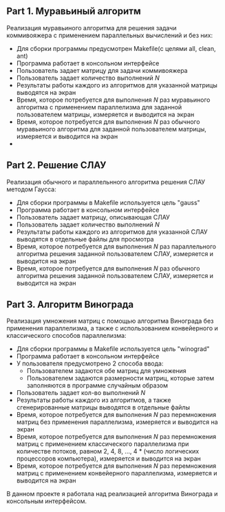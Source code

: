 ## Part 1. Муравьиный алгоритм

Реализация муравьиного алгоритма для решения задачи коммивояжера с применением параллельных вычислений и без них:
- Для сборки программы предусмотрен Makefile(с целями all, clean, ant)
- Программа работает в консольном интерфейсе
- Пользователь задает матрицу для задачи коммивояжера
- Пользователь задает количество выполнений *N*
- Результаты работы каждого из алгоритмов для указанной матрицы выводятся на экран
- Время, которое потребуется для выполнения *N* раз муравьиного алгоритма с применением параллелизма для заданной пользователем матрицы, измеряется и выводится на экран
- Время, которое потребуется для выполнения *N* раз обычного муравьиного алгоритма для заданной пользователем матрицы, измеряется и выводится на экран
- 

## Part 2. Решение СЛАУ

Реализация обычного и параллельнного алгоритма решения СЛАУ методом Гаусса:
- Для сборки программы в Makefile используется цель "gauss"
- Программа работает в консольном интерфейсе
- Пользователь задает матрицу, описывающая СЛАУ
- Пользователь задает количество выполнений *N*
- Результаты работы каждого из алгоритмов для указанной СЛАУ выводятся в отдельные файлы для просмотра
- Время, которое потребуется для выполнения *N* раз параллельного алгоритма решения заданной пользователем СЛАУ, измеряется и выводится на экран
- Время, которое потребуется для выполнения *N* раз обычного алгоритма решения заданной пользователем СЛАУ, измеряется и выводится на экран


## Part 3. Алгоритм Винограда

Реализация умножения матриц с помощью алгоритма Винограда без применения параллелизма, а также с использованием конвейерного и классического способов параллелизма:
- Для сборки программы в Makefile используется цель "winograd"
- Программа работает в консольном интерфейсе
- У пользователя предусмотрено 2 способа ввода:
    - Пользователем задаются обе матриц для умножения
    - Пользователем задаются размерности матриц, которые затем заполняются в программе случайным образом
- Пользователь задает кол-во выполнений *N*
- Результаты работы каждого из алгоритмов, а также сгенерированные матрицы выводятся в отдельные файлы
- Время, которое потребуется для выполнения *N* раз перемножения матриц без применения параллелизма, измеряется и выводится на экран
- Время, которое потребуется для выполнения *N* раз перемножения матриц с применением классического параллелизма при количестве потоков, равном 2, 4, 8, ..., 4 * (число логических процессоров компьютера), измеряется и выводится на экран
- Время, которое потребуется для выполнения *N* раз перемножения матриц с применением конвейерного параллелизма, измеряется и выводится на экран

В данном проекте я работала над реализацией алгоритма Винограда и консольным интерфейсом.
